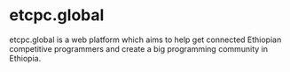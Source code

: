 # etcpc.global
etcpc.global is a web platform which aims to help get connected Ethiopian competitive programmers and create a big programming community in Ethiopia.

